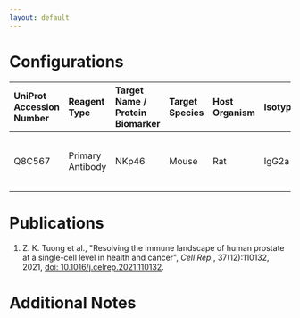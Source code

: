 ```yaml
---
layout: default
---
```


# Configurations

| UniProt Accession Number   | Reagent Type     | Target Name / Protein Biomarker   | Target Species   | Host Organism   | Isotype   | Clonality   | Vendor                   | Catalog Number   | Conjugate   | RRID       | Availability   | Method                 | Tissue Preservation               | Target Tissue   | Tissue State   | Detergent         | Antigen Retrieval Conditions   | Dye Inactivation Conditions   | Recommend   | Agree                                    | Disagree   | Contributor         | Notes   |
|:---------------------------|:-----------------|:----------------------------------|:-----------------|:----------------|:----------|:------------|:-------------------------|:-----------------|:------------|:-----------|:---------------|:-----------------------|:----------------------------------|:----------------|:---------------|:------------------|:-------------------------------|:------------------------------|:------------|:-----------------------------------------|:-----------|:--------------------|:--------|
| Q8C567                     | Primary Antibody | NKp46                             | Mouse            | Rat             | IgG2a     | 29A1.4      | Thermo Fisher Scientific | 12-3351-82       | PE          | AB_1210743 | Stock          | Multiplexed 2D Imaging | 1:4 Cytofix/Cytoperm Fixed Frozen | Prostate        | NA             | 0.3% Triton-X-100 | NA                             | NA                            | Yes         | [0000-0002-7422-3237](https://orcid.org/0000-0002-7422-3237) [[1](#publications)] | NA         | [0000-0002-7422-3237](https://orcid.org/0000-0002-7422-3237) |         |

# Publications

<a name="publications"></a>
1. Z. K. Tuong et al., "Resolving the immune landscape of human prostate at a single-cell level in health and cancer", *Cell Rep.*, 37(12):110132, 2021, [doi: 10.1016/j.celrep.2021.110132](https://doi.org/10.1016/j.celrep.2021.110132).


# Additional Notes

<a name="notes"></a>

